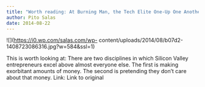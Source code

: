 ```yaml
---
title: "Worth reading: At Burning Man, the Tech Elite One-Up One Another"
author: Pito Salas
date: 2014-08-22
---
```




![](https://i0.wp.com/salas.com/wp-
content/uploads/2014/08/b07d2-1408723086316.jpg?w=584&ssl=1)

This is worth looking at: There are two disciplines in which Silicon Valley
entrepreneurs excel above almost everyone else. The first is making exorbitant
amounts of money. The second is pretending they don’t care about that money.
Link: Link to original


